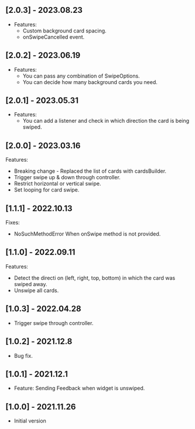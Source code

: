 ## [2.0.3] - 2023.08.23
* Features:
    - Custom background card spacing.
    - onSwipeCancelled event.


## [2.0.2] - 2023.06.19
* Features:
    - You can pass any combination of SwipeOptions.
    - You can decide how many background cards you need.


## [2.0.1] - 2023.05.31

* Features:
    - You can add a listener and check in which direction the card is being swiped.


## [2.0.0] - 2023.03.16

Features:
* Breaking change - Replaced the list of cards with cardsBuilder.
* Trigger swipe up & down through controller.
* Restrict horizontal or vertical swipe.
* Set looping for card swipe.
 
## [1.1.1] - 2022.10.13

Fixes:
* NoSuchMethodError When onSwipe method is not provided.

## [1.1.0] - 2022.09.11

Features:
* Detect the directi on (left, right, top, bottom) in which the card was swiped away.
* Unswipe all cards.

## [1.0.3] - 2022.04.28

* Trigger swipe through controller.

## [1.0.2] - 2021.12.8

* Bug fix.

## [1.0.1] - 2021.12.1

* Feature: Sending Feedback when widget is unswiped.

## [1.0.0] - 2021.11.26

* Initial version 
